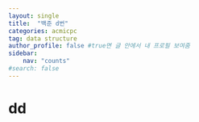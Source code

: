 ```yaml
---
layout: single
title:  "백준 d번"
categories: acmicpc
tag: data structure
author_profile: false #true면 글 안에서 내 프로필 보여줌
sidebar: 
    nav: "counts"
#search: false
---
```


# dd
